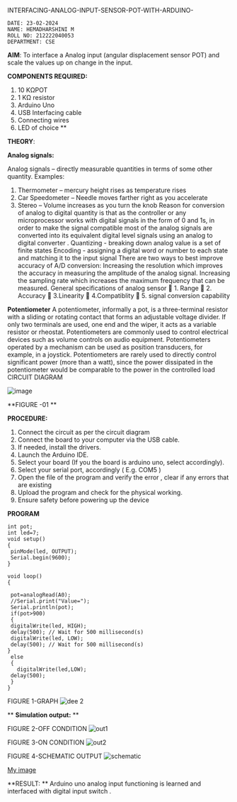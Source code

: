  INTERFACING-ANALOG-INPUT-SENSOR-POT-WITH-ARDUINO-
```
DATE: 23-02-2024
NAME: HEMADHARSHINI M
ROLL NO: 212222040053
DEPARTMENT: CSE
```

**AIM**:  To interface a Analog  input (angular displacement sensor POT) and scale the values up on change in the input.


**COMPONENTS REQUIRED:**
1.	10 KΩPOT
2.	1 KΩ resistor 
3.	Arduino Uno 
4.	USB Interfacing cable 
5.	Connecting wires 
6.	LED of choice 
**


**THEORY**: 

**Analog signals:**

Analog signals – directly measurable quantities in terms of some other quantity.
Examples:
1. Thermometer – mercury height rises as temperature rises
2. Car Speedometer – Needle moves farther right as you accelerate
3. Stereo – Volume increases as you turn the knob
Reason for conversion of analog to digital quantity is that as the controller or any microprocessor works with digital signals in the form of 0 and 1s, in order to make the signal compatible  most of the analog signals are converted into its equivalent digital level signals using an analog to digital converter .
Quantizing - breaking down analog value is a set of finite states
Encoding - assigning a digital word or number to each state and matching it to the input signal
 There are two ways to best improve accuracy of A/D conversion:
Increasing the resolution which improves the accuracy in measuring the amplitude of the analog signal.
Increasing the sampling rate which increases the maximum frequency that can be measured.
General specifications of analog sensor
	1. Range
	2. Accuracy
	3.Linearity
	4.Compatiblity
	5. signal conversion capability

**Potentiometer**
A potentiometer, informally a pot, is a three-terminal resistor with a sliding or rotating contact that forms an adjustable voltage divider. If only two terminals are used, one end and the wiper, it acts as a variable resistor or rheostat.
Potentiometers are commonly used to control electrical devices such as volume controls on audio equipment. Potentiometers operated by a mechanism can be used as position transducers, for example, in a joystick. Potentiometers are rarely used to directly control significant power (more than a watt), since the power dissipated in the potentiometer would be comparable to the power in the controlled load
CIRCUIT DIAGRAM





![image](https://user-images.githubusercontent.com/36288975/163530788-eec3cdc3-95e8-4d2d-8349-6d0ea4c9439c.png)

**FIGURE -01
**

**PROCEDURE:**

1.	Connect the circuit as per the circuit diagram 
2.	Connect the board to your computer via the USB cable.
3.	If needed, install the drivers.
4.	Launch the Arduino IDE.
5.	Select your board (If you the board is arduino uno, select accordingly).
6.	Select your serial port, accordingly ( E.g. COM5 )
7.	Open the file of the program  and verify the error , clear if any errors that are existing 
8.	Upload the program and check for the physical working. 
9.	Ensure safety before powering up the device 



**PROGRAM** 
 ```
int pot;
int led=7;
void setup()
{
  pinMode(led, OUTPUT);
  Serial.begin(9600);
}

void loop()
{
  
  pot=analogRead(A0);
  //Serial.print("Value=");
  Serial.println(pot);
  if(pot>900)
  {
  digitalWrite(led, HIGH);
  delay(500); // Wait for 500 millisecond(s)
  digitalWrite(led, LOW);
  delay(500); // Wait for 500 millisecond(s)
}
  else
  {
    digitalWrite(led,LOW);
  delay(500);
  }
}  
```

FIGURE 1-GRAPH
![dee 2](https://github.com/HemadharshiniMurugan/EXPERIMENT-NO--02-INTERFACING-ANALOG-INPUT-SENSOR-POT-WITH-ARDUINO-/assets/119404809/0d791a26-b048-4790-8531-4a89fdb8cd5b)



**
**Simulation output:** 
**

FIGURE 2-OFF CONDITION
![out1](https://github.com/HemadharshiniMurugan/EXPERIMENT-NO--02-INTERFACING-ANALOG-INPUT-SENSOR-POT-WITH-ARDUINO-/assets/119404809/6cd9e74a-5028-4370-9491-917c36ee0027)

FIGURE 3-ON CONDITION
![out2](https://github.com/HemadharshiniMurugan/EXPERIMENT-NO--02-INTERFACING-ANALOG-INPUT-SENSOR-POT-WITH-ARDUINO-/assets/119404809/c47fcd94-e06a-4315-af90-3992a8c42cb8)

FIGURE 4-SCHEMATIC OUTPUT
![schematic](https://github.com/HemadharshiniMurugan/EXPERIMENT-NO--02-INTERFACING-ANALOG-INPUT-SENSOR-POT-WITH-ARDUINO-/assets/119404809/7dfaa820-196c-441d-b4f0-290ea9698262)


[My image](username.github.com/repository/img/image.jpg)







**RESULT: ** Arduino uno analog input functioning is learned and interfaced with digital input switch .
